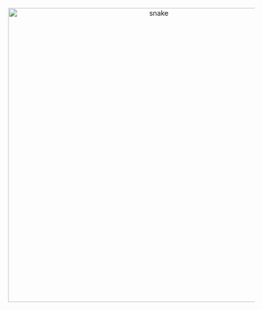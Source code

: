 <p align="center" dir="auto">
 <a target="_blank" rel="noopener noreferrer" href="/FilimonovAlexey/FilimonovAlexey/blob/main/assets/github-snake.svg"><img width="600" src="/FilimonovAlexey/FilimonovAlexey/raw/main/assets/github-snake.svg" alt="snake" style="max-width: 100%;"></a>
</p>
